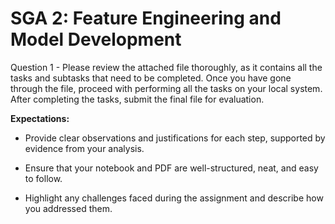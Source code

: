 # SGA 2: Feature Engineering and Model Development

Question 1 - 
Please review the attached file thoroughly, as it contains all the tasks and subtasks that need to be completed. Once you have gone through the file, proceed with performing all the tasks on your local system. After completing the tasks, submit the final file for evaluation.

**Expectations:** 

- Provide clear observations and justifications for each step, supported by  evidence from your analysis.

- Ensure that your notebook and PDF are well-structured, neat, and easy to follow. 

- Highlight any challenges faced during the assignment and describe how you  addressed them.
